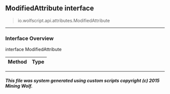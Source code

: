 ## ModifiedAttribute __interface__

>io.wolfscript.api.attributes.ModifiedAttribute

---

### Interface Overview

interface ModifiedAttribute

Method | Type   
--- | :--- 



---



##### This file was system generated using custom scripts copyright (c) 2015 Mining Wolf.
	

